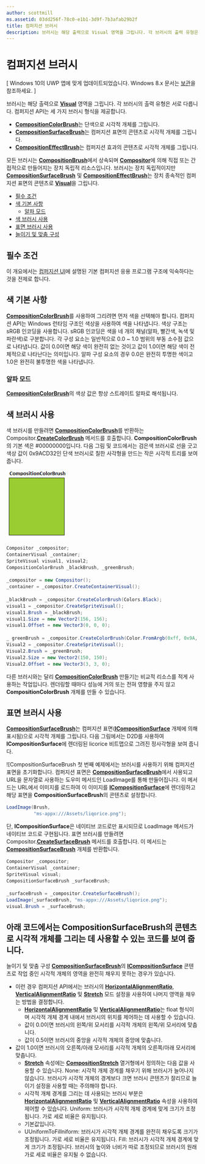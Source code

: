 ```yaml
---
author: scottmill
ms.assetid: 03dd256f-78c0-e1b1-3d9f-7b3afab29b2f
title: 컴퍼지션 브러시
description: 브러시는 해당 출력으로 Visual 영역을 그립니다. 각 브러시의 출력 유형은 서로 다릅니다.
---
```

# 컴퍼지션 브러시

\[ Windows 10의 UWP 앱에 맞게 업데이트되었습니다. Windows 8.x 문서는 [보관](http://go.microsoft.com/fwlink/p/?linkid=619132)을 참조하세요. \]

브러시는 해당 출력으로 [**Visual**](https://msdn.microsoft.com/library/windows/apps/Dn706858) 영역을 그립니다. 각 브러시의 출력 유형은 서로 다릅니다. 컴퍼지션 API는 세 가지 브러시 형식을 제공합니다.

-   [
            **CompositionColorBrush**](https://msdn.microsoft.com/library/windows/apps/Mt589399)는 단색으로 시각적 개체를 그립니다.
-   [
            **CompositionSurfaceBrush**](https://msdn.microsoft.com/library/windows/apps/Mt589415)는 컴퍼지션 표면의 콘텐츠로 시각적 개체를 그립니다.
-   [
            **CompositionEffectBrush**](https://msdn.microsoft.com/library/windows/apps/Mt589406)는 컴퍼지션 효과의 콘텐츠로 시각적 개체를 그립니다.

모든 브러시는 [**CompositionBrush**](https://msdn.microsoft.com/library/windows/apps/Mt589398)에서 상속되며 [**Compositor**](https://msdn.microsoft.com/library/windows/apps/Dn706789)에 의해 직접 또는 간접적으로 만들어지는 장치 독립적 리소스입니다. 브러시는 장치 독립적이지만 [**CompositionSurfaceBrush**](https://msdn.microsoft.com/library/windows/apps/Mt589415) 및 [**CompositionEffectBrush**](https://msdn.microsoft.com/library/windows/apps/Mt589406)는 장치 종속적인 컴퍼지션 표면의 콘텐츠로 [**Visual**](https://msdn.microsoft.com/library/windows/apps/Dn706858)을 그립니다.

-   [필수 조건](./composition-brushes.md#prerequisites)
-   [색 기본 사항](./composition-brushes.md#color-basics)
    -   [알파 모드](./composition-brushes.md#alpha-modes)
-   [색 브러시 사용](./composition-brushes.md#using-color-brush)
-   [표면 브러시 사용](./composition-brushes.md#using-surface-brush)
-   [늘이기 및 맞춤 구성](./composition-brushes.md#configuring-stretch-and-alignment)

## 필수 조건

이 개요에서는 [컴퍼지션 UI](visual-layer.md)에 설명된 기본 컴퍼지션 응용 프로그램 구조에 익숙하다는 것을 전제로 합니다.

## 색 기본 사항

[
            **CompositionColorBrush**](https://msdn.microsoft.com/library/windows/apps/Mt589399)를 사용하여 그리려면 먼저 색을 선택해야 합니다. 컴퍼지션 API는 Windows 런타임 구조인 색상을 사용하여 색을 나타냅니다. 색상 구조는 sRGB 인코딩을 사용합니다. sRGB 인코딩은 색을 네 개의 채널(알파, 빨간색, 녹색 및 파란색)로 구분합니다. 각 구성 요소는 일반적으로 0.0 ~ 1.0 범위의 부동 소수점 값으로 나타냅니다. 값이 0.0이면 해당 색이 완전히 없는 것이고 값이 1.0이면 해당 색이 전체적으로 나타난다는 의미입니다. 알파 구성 요소의 경우 0.0은 완전히 투명한 색이고 1.0은 완전히 불투명한 색을 나타냅니다.

### 알파 모드

[
            **CompositionColorBrush**](https://msdn.microsoft.com/library/windows/apps/Mt589399)의 색상 값은 항상 스트레이트 알파로 해석됩니다.

## 색 브러시 사용

색 브러시를 만들려면 [**CompositionColorBrush**](https://msdn.microsoft.com/library/windows/apps/Mt589399)를 반환하는 Compositor.[**CreateColorBrush**](https://msdn.microsoft.com/en-us/library/windows/apps/windows.ui.composition.compositor.createcolorbrush.aspx) 메서드를 호출합니다. **CompositionColorBrush**의 기본 색은 \#00000000입니다. 다음 그림 및 코드에서는 검은색 브러시로 선을 긋고 색상 값이 0x9ACD32인 단색 브러시로 칠한 사각형을 만드는 작은 시각적 트리를 보여 줍니다.

![CompositionColorBrush](images/composition-compositioncolorbrush.png)
```cs
Compositor _compositor;
ContainerVisual _container;
SpriteVisual visual1, visual2;
CompositionColorBrush _blackBrush, _greenBrush; 

_compositor = new Compositor();
_container = _compositor.CreateContainerVisual();

_blackBrush = _compositor.CreateColorBrush(Colors.Black);
visual1 = _compositor.CreateSpriteVisual();
visual1.Brush = _blackBrush;
visual1.Size = new Vector2(156, 156);
visual1.Offset = new Vector3(0, 0, 0);

_ greenBrush = _compositor.CreateColorBrush(Color.FromArgb(0xff, 0x9A, 0xCD, 0x32));
Visual2 = _compositor.CreateSpriteVisual();
Visual2.Brush = _greenBrush;
Visual2.Size = new Vector2(150, 150);
Visual2.Offset = new Vector3(3, 3, 0);
```

다른 브러시와는 달리 [**CompositionColorBrush**](https://msdn.microsoft.com/library/windows/apps/Mt589399) 만들기는 비교적 리소스를 적게 사용하는 작업입니다. 렌더링할 때마다 성능에 거의 또는 전혀 영향을 주지 않고 **CompositionColorBrush** 개체를 만들 수 있습니다.

## 표면 브러시 사용

[
            **CompositionSurfaceBrush**](https://msdn.microsoft.com/library/windows/apps/Mt589415)는 컴퍼지션 표면([**ICompositionSurface**](https://msdn.microsoft.com/library/windows/apps/Dn706819) 개체에 의해 표시됨)으로 시각적 개체를 그립니다. 다음 그림에서는 D2D를 사용하여 **ICompositionSurface**에 렌더링된 licorice 비트맵으로 그려진 정사각형을 보여 줍니다.

![CompositionSurfaceBrush 첫 번째 예제에서는 브러시를 사용하기 위해 컴퍼지션 표면을 초기화합니다. 컴퍼지션 표면은 [**CompositionSurfaceBrush**](https://msdn.microsoft.com/library/windows/apps/Mt589415)에서 사용되고 URL을 문자열로 사용하는 도우미 메서드인 LoadImage를 통해 만들어집니다. 이 메서드는 URL에서 이미지를 로드하여 이 이미지를 [**ICompositionSurface**](https://msdn.microsoft.com/library/windows/apps/Dn706819)에 렌더링하고 해당 표면을 **CompositionSurfaceBrush**의 콘텐츠로 설정합니다.

```cs
LoadImage(Brush,
          "ms-appx:///Assets/liqorice.png");
```

단, **ICompositionSurface**은 네이티브 코드로만 표시되므로 LoadImage 메서드가 네이티브 코드로 구현됩니다. 표면 브러시를 만들려면 Compositor.[**CreateSurfaceBrush**](https://msdn.microsoft.com/en-us/library/windows/apps/windows.ui.composition.compositor.createsurfacebrush.aspx) 메서드를 호출합니다. 이 메서드는 [**CompositionSurfaceBrush**](https://msdn.microsoft.com/library/windows/apps/Mt589415) 개체를 반환합니다.

```cs
Compositor _compositor;
ContainerVisual _container;
SpriteVisual visual;
CompositionSurfaceBrush _surfaceBrush;

_surfaceBrush = _compositor.CreateSurfaceBrush();
LoadImage(_surfaceBrush, "ms-appx:///Assets/liqorice.png");
visual.Brush = _surfaceBrush;
```

## 아래 코드에서는 **CompositionSurfaceBrush**의 콘텐츠로 시각적 개체를 그리는 데 사용할 수 있는 코드를 보여 줍니다.

늘이기 및 맞춤 구성 [
            **CompositionSurfaceBrush**](https://msdn.microsoft.com/library/windows/apps/Mt589415)의 [**ICompositionSurface**](https://msdn.microsoft.com/library/windows/apps/Dn706819) 콘텐츠로 작업 중인 시각적 개체의 영역을 완전히 채우지 못하는 경우가 있습니다.

-   이런 경우 컴퍼지션 API에서는 브러시의 [**HorizontalAlignmentRatio**](https://msdn.microsoft.com/en-us/library/windows/apps/windows.ui.composition.compositionsurfacebrush.horizontalalignmentratio.aspx), [**VerticalAlignmentRatio**](https://msdn.microsoft.com/library/windows/apps/windows.ui.composition.compositionsurfacebrush.verticalalignmentratio) 및 [**Stretch**](https://msdn.microsoft.com/library/windows/apps/windows.ui.composition.compositionsurfacebrush.stretch) 모드 설정을 사용하여 나머지 영역을 채우는 방법을 결정합니다.
    -   [
            **HorizontalAlignmentRatio**](https://msdn.microsoft.com/en-us/library/windows/apps/windows.ui.composition.compositionsurfacebrush.horizontalalignmentratio.aspx) 및 [**VerticalAlignmentRatio**](https://msdn.microsoft.com/library/windows/apps/windows.ui.composition.compositionsurfacebrush.verticalalignmentratio)는 float 형식이며 시각적 개체 경계 내에서 브러시의 위치를 제어하는 데 사용할 수 있습니다.
    -   값이 0.0이면 브러시의 왼쪽/위 모서리를 시각적 개체의 왼쪽/위 모서리에 맞춥니다.
    -   값이 0.5이면 브러시의 중앙을 시각적 개체의 중앙에 맞춥니다.
-   값이 1.0이면 브러시의 오른쪽/아래 모서리를 시각적 개체의 오른쪽/아래 모서리에 맞춥니다.
    -   [
            **Stretch**](https://msdn.microsoft.com/library/windows/apps/windows.ui.composition.compositionsurfacebrush.stretch) 속성에는 [**CompositionStretch**](https://msdn.microsoft.com/library/windows/apps/Dn706786) 열거형에서 정의하는 다음 값을 사용할 수 있습니다. None: 시각적 개체 경계를 채우기 위해 브러시가 늘어나지 않습니다. 브러시가 시각적 개체의 경계보다 크면 브러시 콘텐츠가 잘리므로 늘이기 설정을 사용할 때는 주의해야 합니다.
    -   시각적 개체 경계를 그리는 데 사용되는 브러시 부분은 [**HorizontalAlignmentRatio**](https://msdn.microsoft.com/en-us/library/windows/apps/windows.ui.composition.compositionsurfacebrush.horizontalalignmentratio.aspx) 및 [**VerticalAlignmentRatio**](https://msdn.microsoft.com/library/windows/apps/windows.ui.composition.compositionsurfacebrush.verticalalignmentratio) 속성을 사용하여 제어할 수 있습니다. Uniform: 브러시가 시각적 개체 경계에 맞게 크기가 조정됩니다. 가로 세로 비율은 유지됩니다.
    -   기본값입니다.
    -   UUniformToFillniform: 브러시가 시각적 개체 경계를 완전히 채우도록 크기가 조정됩니다. 가로 세로 비율은 유지됩니다. Fill: 브러시가 시각적 개체 경계에 맞게 크기가 조정됩니다. 브러시의 높이와 너비가 따로 조정되므로 브러시의 원래 가로 세로 비율은 유지될 수 없습니다.

 

 






<!--HONumber=May16_HO2-->


